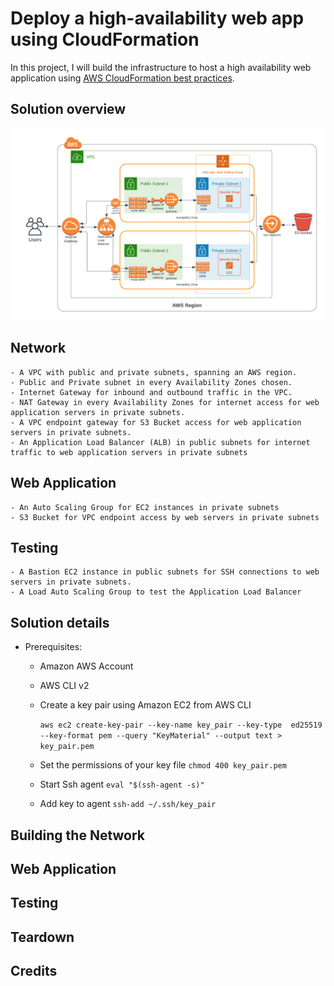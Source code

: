 # Deploy a high-availability web app using CloudFormation
In this project, I will build the infrastructure to host a high availability web application using [AWS CloudFormation best practices](https://docs.aws.amazon.com/AWSCloudFormation/latest/UserGuide/best-practices.html).

## Solution overview

![AWS Architecture diagram](/docs/images/cfn_arch.png)

## Network
    - A VPC with public and private subnets, spanning an AWS region.
    - Public and Private subnet in every Availability Zones chosen. 
    - Internet Gateway for inbound and outbound traffic in the VPC.
    - NAT Gateway in every Availability Zones for internet access for web application servers in private subnets.
    - A VPC endpoint gateway for S3 Bucket access for web application servers in private subnets.
    - An Application Load Balancer (ALB) in public subnets for internet traffic to web application servers in private subnets

## Web Application
    - An Auto Scaling Group for EC2 instances in private subnets
    - S3 Bucket for VPC endpoint access by web servers in private subnets

## Testing
    - A Bastion EC2 instance in public subnets for SSH connections to web servers in private subnets.
    - A Load Auto Scaling Group to test the Application Load Balancer


## Solution details
- Prerequisites:
    - Amazon AWS Account
    - AWS CLI v2
    - Create a key pair using Amazon EC2 from AWS CLI

        `aws ec2 create-key-pair --key-name key_pair --key-type  ed25519         
            --key-format pem --query "KeyMaterial" --output text > key_pair.pem`
    
    - Set the permissions of your key file
    `chmod 400 key_pair.pem`
    - Start Ssh agent
    `eval "$(ssh-agent -s)"`
    - Add key to agent
    `ssh-add ~/.ssh/key_pair`

## Building the Network


## Web Application 

## Testing


## Teardown


## Credits
